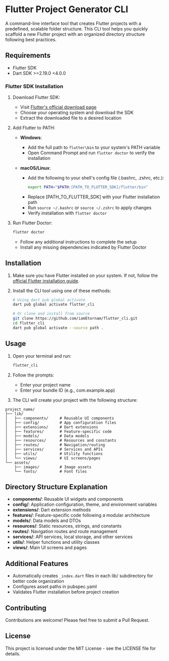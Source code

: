 # Flutter Project Generator CLI

A command-line interface tool that creates Flutter projects with a predefined, scalable folder structure. This CLI tool helps you quickly scaffold a new Flutter project with an organized directory structure following best practices.

## Requirements

- Flutter SDK
- Dart SDK >=2.19.0 <4.0.0

### Flutter SDK Installation

1. Download Flutter SDK:
   - Visit [Flutter's official download page](https://flutter.dev/docs/get-started/install)
   - Choose your operating system and download the SDK
   - Extract the downloaded file to a desired location

2. Add Flutter to PATH:
   - **Windows**:
     - Add the full path to `flutter\bin` to your system's PATH variable
     - Open Command Prompt and run `flutter doctor` to verify the installation
   
   - **macOS/Linux**:
     - Add the following to your shell's config file (.bashrc, .zshrc, etc.):
       ```bash
       export PATH="$PATH:[PATH_TO_FLUTTER_SDK]/flutter/bin"
       ```
     - Replace [PATH_TO_FLUTTER_SDK] with your Flutter installation path
     - Run `source ~/.bashrc` or `source ~/.zshrc` to apply changes
     - Verify installation with `flutter doctor`

3. Run Flutter Doctor:
   ```bash
   flutter doctor
   ```
   - Follow any additional instructions to complete the setup
   - Install any missing dependencies indicated by Flutter Doctor

## Installation

1. Make sure you have Flutter installed on your system. If not, follow the [official Flutter installation guide](https://flutter.dev/docs/get-started/install).

2. Install the CLI tool using one of these methods:

   ```bash
   # Using dart pub global activate
   dart pub global activate flutter_cli

   # Or clone and install from source
   git clone https://github.com/iamEtornam/flutter_cli.git
   cd flutter_cli
   dart pub global activate --source path .
   ```

## Usage

1. Open your terminal and run:
   ```bash
   flutter_cli
   ```

2. Follow the prompts:
   - Enter your project name
   - Enter your bundle ID (e.g., com.example.app)

3. The CLI will create your project with the following structure:

```
project_name/
├── lib/
│   ├── components/     # Reusable UI components
│   ├── config/         # App configuration files
│   ├── extensions/     # Dart extensions
│   ├── features/       # Feature-specific code
│   ├── models/         # Data models
│   ├── resources/      # Resources and constants
│   ├── routes/         # Navigation/routing
│   ├── services/       # Services and APIs
│   ├── utils/          # Utility functions
│   └── views/          # UI screens/pages
└── assets/
    ├── images/         # Image assets
    └── fonts/          # Font files
```

## Directory Structure Explanation

- **components/**: Reusable UI widgets and components
- **config/**: Application configuration, theme, and environment variables
- **extensions/**: Dart extension methods
- **features/**: Feature-specific code following a modular architecture
- **models/**: Data models and DTOs
- **resources/**: Static resources, strings, and constants
- **routes/**: Navigation routes and route management
- **services/**: API services, local storage, and other services
- **utils/**: Helper functions and utility classes
- **views/**: Main UI screens and pages

## Additional Features

- Automatically creates `_index.dart` files in each lib/ subdirectory for better code organization
- Configures asset paths in pubspec.yaml
- Validates Flutter installation before project creation

## Contributing

Contributions are welcome! Please feel free to submit a Pull Request.

## License

This project is licensed under the MIT License - see the LICENSE file for details.
